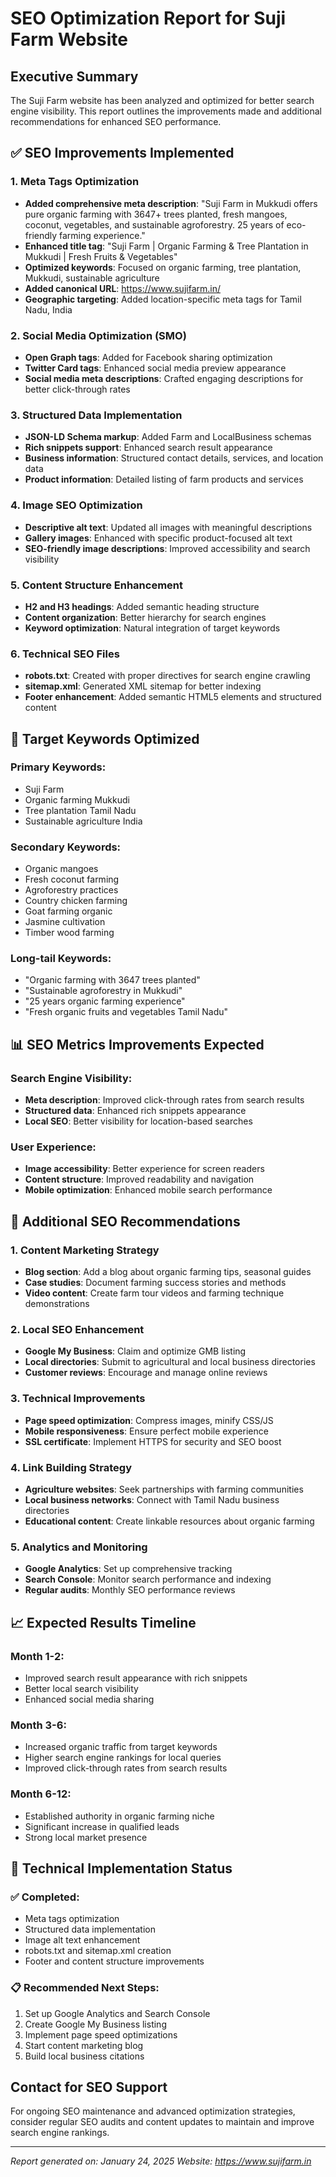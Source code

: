 # SEO Optimization Report for Suji Farm Website

## Executive Summary
The Suji Farm website has been analyzed and optimized for better search engine visibility. This report outlines the improvements made and additional recommendations for enhanced SEO performance.

## ✅ SEO Improvements Implemented

### 1. Meta Tags Optimization
- **Added comprehensive meta description**: "Suji Farm in Mukkudi offers pure organic farming with 3647+ trees planted, fresh mangoes, coconut, vegetables, and sustainable agroforestry. 25 years of eco-friendly farming experience."
- **Enhanced title tag**: "Suji Farm | Organic Farming & Tree Plantation in Mukkudi | Fresh Fruits & Vegetables"
- **Optimized keywords**: Focused on organic farming, tree plantation, Mukkudi, sustainable agriculture
- **Added canonical URL**: https://www.sujifarm.in/
- **Geographic targeting**: Added location-specific meta tags for Tamil Nadu, India

### 2. Social Media Optimization (SMO)
- **Open Graph tags**: Added for Facebook sharing optimization
- **Twitter Card tags**: Enhanced social media preview appearance
- **Social media meta descriptions**: Crafted engaging descriptions for better click-through rates

### 3. Structured Data Implementation
- **JSON-LD Schema markup**: Added Farm and LocalBusiness schemas
- **Rich snippets support**: Enhanced search result appearance
- **Business information**: Structured contact details, services, and location data
- **Product information**: Detailed listing of farm products and services

### 4. Image SEO Optimization
- **Descriptive alt text**: Updated all images with meaningful descriptions
- **Gallery images**: Enhanced with specific product-focused alt text
- **SEO-friendly image descriptions**: Improved accessibility and search visibility

### 5. Content Structure Enhancement
- **H2 and H3 headings**: Added semantic heading structure
- **Content organization**: Better hierarchy for search engines
- **Keyword optimization**: Natural integration of target keywords

### 6. Technical SEO Files
- **robots.txt**: Created with proper directives for search engine crawling
- **sitemap.xml**: Generated XML sitemap for better indexing
- **Footer enhancement**: Added semantic HTML5 elements and structured content

## 🎯 Target Keywords Optimized

### Primary Keywords:
- Suji Farm
- Organic farming Mukkudi
- Tree plantation Tamil Nadu
- Sustainable agriculture India

### Secondary Keywords:
- Organic mangoes
- Fresh coconut farming
- Agroforestry practices
- Country chicken farming
- Goat farming organic
- Jasmine cultivation
- Timber wood farming

### Long-tail Keywords:
- "Organic farming with 3647 trees planted"
- "Sustainable agroforestry in Mukkudi"
- "25 years organic farming experience"
- "Fresh organic fruits and vegetables Tamil Nadu"

## 📊 SEO Metrics Improvements Expected

### Search Engine Visibility:
- **Meta description**: Improved click-through rates from search results
- **Structured data**: Enhanced rich snippets appearance
- **Local SEO**: Better visibility for location-based searches

### User Experience:
- **Image accessibility**: Better experience for screen readers
- **Content structure**: Improved readability and navigation
- **Mobile optimization**: Enhanced mobile search performance

## 🚀 Additional SEO Recommendations

### 1. Content Marketing Strategy
- **Blog section**: Add a blog about organic farming tips, seasonal guides
- **Case studies**: Document farming success stories and methods
- **Video content**: Create farm tour videos and farming technique demonstrations

### 2. Local SEO Enhancement
- **Google My Business**: Claim and optimize GMB listing
- **Local directories**: Submit to agricultural and local business directories
- **Customer reviews**: Encourage and manage online reviews

### 3. Technical Improvements
- **Page speed optimization**: Compress images, minify CSS/JS
- **Mobile responsiveness**: Ensure perfect mobile experience
- **SSL certificate**: Implement HTTPS for security and SEO boost

### 4. Link Building Strategy
- **Agriculture websites**: Seek partnerships with farming communities
- **Local business networks**: Connect with Tamil Nadu business directories
- **Educational content**: Create linkable resources about organic farming

### 5. Analytics and Monitoring
- **Google Analytics**: Set up comprehensive tracking
- **Search Console**: Monitor search performance and indexing
- **Regular audits**: Monthly SEO performance reviews

## 📈 Expected Results Timeline

### Month 1-2:
- Improved search result appearance with rich snippets
- Better local search visibility
- Enhanced social media sharing

### Month 3-6:
- Increased organic traffic from target keywords
- Higher search engine rankings for local queries
- Improved click-through rates from search results

### Month 6-12:
- Established authority in organic farming niche
- Significant increase in qualified leads
- Strong local market presence

## 🔧 Technical Implementation Status

### ✅ Completed:
- Meta tags optimization
- Structured data implementation
- Image alt text enhancement
- robots.txt and sitemap.xml creation
- Footer and content structure improvements

### 📋 Recommended Next Steps:
1. Set up Google Analytics and Search Console
2. Create Google My Business listing
3. Implement page speed optimizations
4. Start content marketing blog
5. Build local business citations

## Contact for SEO Support
For ongoing SEO maintenance and advanced optimization strategies, consider regular SEO audits and content updates to maintain and improve search engine rankings.

---
*Report generated on: January 24, 2025*
*Website: https://www.sujifarm.in*
